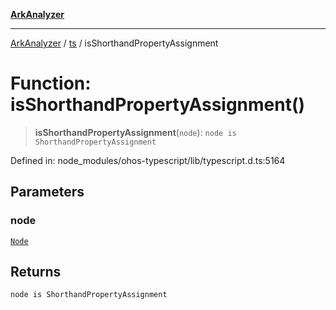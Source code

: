 [**ArkAnalyzer**](../../../../README.md)

***

[ArkAnalyzer](../../../../globals.md) / [ts](../README.md) / isShorthandPropertyAssignment

# Function: isShorthandPropertyAssignment()

> **isShorthandPropertyAssignment**(`node`): `node is ShorthandPropertyAssignment`

Defined in: node\_modules/ohos-typescript/lib/typescript.d.ts:5164

## Parameters

### node

[`Node`](../interfaces/Node.md)

## Returns

`node is ShorthandPropertyAssignment`
